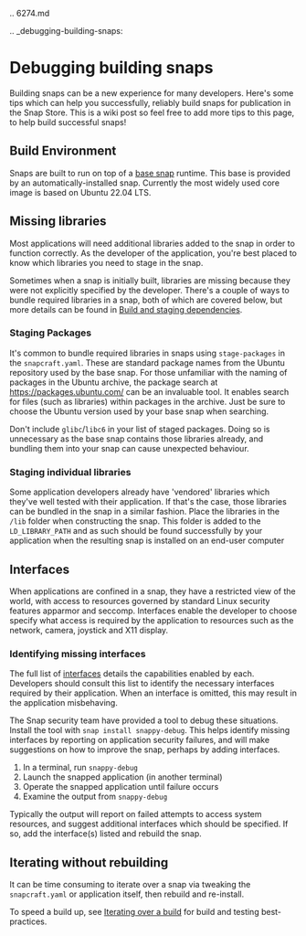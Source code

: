 .. 6274.md

.. _debugging-building-snaps:

# Debugging building snaps

Building snaps can be a new experience for many developers. Here's some tips which can help you successfully, reliably build snaps for publication in the Snap Store. This is a wiki post so feel free to add more tips to this page, to help build successful snaps!

<h2 id="heading--build-environment">Build Environment</h2>

Snaps are built to run on top of a [base snap](base-snaps.md) runtime. This base is provided by an automatically-installed snap. Currently the most widely used core image is based on Ubuntu 22.04 LTS.

<h2 id="heading--missing-libraries">Missing libraries</h2>

Most applications will need additional libraries added to the snap in order to function correctly. As the developer of the application, you're best placed to know which libraries you need to stage in the snap.

Sometimes  when a snap is initially built, libraries are missing because they were not explicitly specified by the developer. There's a couple of ways to bundle required libraries in a snap, both of which are covered below, but more details can be found in [Build and staging dependencies](build-and-staging-dependencies.md).

<h3 id="heading--staging-packages">Staging Packages</h3>

It's common to bundle required libraries in snaps using `stage-packages` in the `snapcraft.yaml`. These are standard package names from the Ubuntu repository used by the base snap. For those unfamiliar with the naming of packages in the Ubuntu archive, the package search at https://packages.ubuntu.com/ can be an invaluable tool. It enables search for files (such as libraries) within packages in the archive. Just be sure to choose the Ubuntu version used by your base snap when searching.

Don't include `glibc`/`libc6` in your list of staged packages. Doing so is unnecessary as the base snap contains those libraries already, and bundling them into your snap can cause unexpected behaviour.

<h3 id="heading--staging-individual-libraries">Staging individual libraries</h3>

Some application developers already have 'vendored' libraries which they've well tested with their application. If that's the case, those libraries can be bundled in the snap in a similar fashion. Place the libraries in the `/lib` folder when constructing the snap. This folder is added to the `LD_LIBRARY_PATH` and as such should be found successfully  by your application when the resulting snap is installed on an end-user computer

<h2 id="heading--interfaces">Interfaces</h2>

When applications are confined in a snap, they have a restricted view of the world, with access to resources governed by standard Linux security features apparmor and seccomp. Interfaces enable the developer to choose specify what access is required by the application to resources such as the network, camera, joystick and X11 display.

<h3 id="heading--identifying-missing-interfaces">Identifying missing interfaces</h3>

The full list of [interfaces](supported-interfaces.md) details the capabilities enabled by each. Developers should consult this list to identify the necessary interfaces required by their application. When an interface is omitted, this may result in the application misbehaving.

The Snap security team have provided a tool to debug these situations. Install the tool with `snap install snappy-debug`. This helps identify missing interfaces by reporting on application security failures, and will make suggestions on how to improve the snap, perhaps by adding interfaces.

1. In a terminal, run `snappy-debug`
2. Launch the snapped application (in another terminal)
3. Operate the snapped application until failure occurs
4. Examine the output from `snappy-debug`

Typically the output will report on failed attempts to access system resources, and suggest additional interfaces which should be specified. If so, add the interface(s) listed and rebuild the snap.

<h2 id="heading--iterating-without-rebuilding">Iterating without rebuilding</h2>

It can be time consuming to iterate over a snap via tweaking the `snapcraft.yaml` or application itself, then rebuild and re-install.

To speed a build up, see [Iterating over a build](iterating-over-a-build.md) for build and testing best-practices.